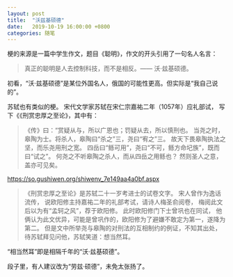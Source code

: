 ```yaml
---
layout: post
title:  "沃兹基硕德"
date:   2019-10-19 16:00:00 +0800
categories: 随笔
---
```


梗的来源是一篇中学生作文，题目《聪明》，作文的开头引用了一句名人名言：

> 真正的聪明是人去控制科技，而不是相反。—— 沃·兹基硕德。
    
初看，“沃·兹基硕德”是某位外国名人，俄国的可能性更高。但实际是“我自己说的”。

苏轼也有类似的梗。
宋代文学家苏轼在宋仁宗嘉祐二年（1057年）应礼部试，
写下《《刑赏忠厚之至论》，其中有：

> 《传》曰：“赏疑从与，所以广恩也；罚疑从去，所以慎刑也。
当尧之时，皋陶为士。将杀人，皋陶曰“杀之”三，尧曰“宥之”三。
故天下畏皋陶执法之坚，而乐尧用刑之宽。
四岳曰“鲧可用”，尧曰“不可，鲧方命圮族”，既而曰“试之”。
何尧之不听皋陶之杀人，而从四岳之用鲧也？
然则圣人之意，盖亦可见矣。

https://so.gushiwen.org/shiwenv_7e149aa4a0bf.aspx
    
> 《刑赏忠厚之至论》是苏轼二十一岁考进士的试卷文字。
宋人曾作为逸话流传，
说欧阳修主持嘉祐二年的礼部考试，请诗人梅圣俞阅卷，
梅阅此文后以为有“孟轲之风”，荐于欧阳修。
此时欧阳修门下士曾巩也在同试，
他俩认为此文优异，可能是曾巩作的，欧阳修为了避嫌不敢定为第一，遂降为第二。
但是文中所举尧与皋陶的对刑法的互相制约的例证，不知其出处，
待苏轼拜见问他，苏轼笑道：想当然耳。

“相当然耳”即是相隔千年的“沃·兹基硕德”。

段子里，有人建议改为“劳兹·硕德”，未免太张扬了。
